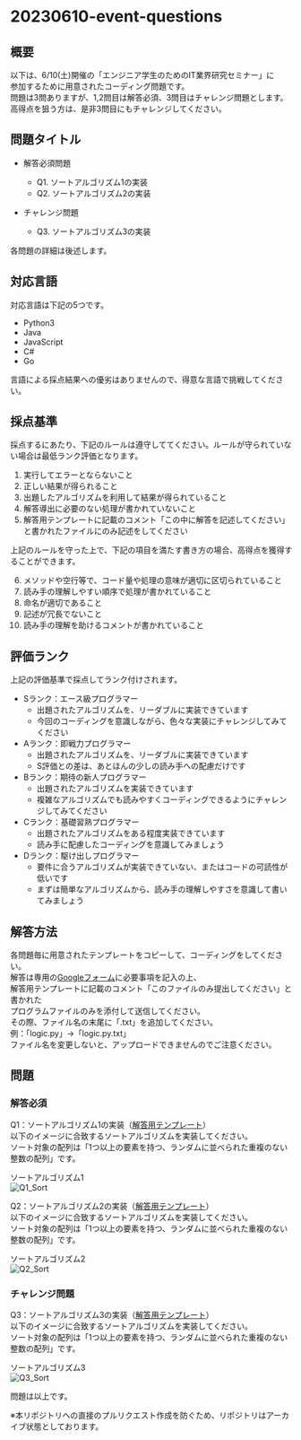 # 20230610-event-questions

## 概要

以下は、6/10(土)開催の「エンジニア学生のためのIT業界研究セミナー」に  
参加するために用意されたコーディング問題です。  
問題は3問ありますが、1,2問目は解答必須、3問目はチャレンジ問題とします。  
高得点を狙う方は、是非3問目にもチャレンジしてください。

## 問題タイトル

- 解答必須問題

    - Q1. ソートアルゴリズム1の実装  
    - Q2. ソートアルゴリズム2の実装  

- チャレンジ問題
    - Q3. ソートアルゴリズム3の実装

各問題の詳細は後述します。

## 対応言語

対応言語は下記の5つです。
- Python3
- Java
- JavaScript
- C#
- Go

言語による採点結果への優劣はありませんので、得意な言語で挑戦してください。

## 採点基準

採点するにあたり、下記のルールは遵守しててください。ルールが守られていない場合は最低ランク評価となります。

1. 実行してエラーとならないこと
2. 正しい結果が得られること
3. 出題したアルゴリズムを利用して結果が得られていること
4. 解答導出に必要のない処理が書かれていないこと
5. 解答用テンプレートに記載のコメント「この中に解答を記述してください」と書かれたファイルにのみ記述をしてください

上記のルールを守った上で、下記の項目を満たす書き方の場合、高得点を獲得することができます。

6. メソッドや空行等で、コード量や処理の意味が適切に区切られていること
7. 読み手の理解しやすい順序で処理が書かれていること
8. 命名が適切であること
9. 記述が冗長でないこと
10. 読み手の理解を助けるコメントが書かれていること

## 評価ランク

上記の評価基準で採点してランク付けされます。

- Sランク：エース級プログラマー
  - 出題されたアルゴリズムを、リーダブルに実装できています
  - 今回のコーディングを意識しながら、色々な実装にチャレンジしてみてください
- Aランク：即戦力プログラマー
  - 出題されたアルゴリズムを、リーダブルに実装できています
  - S評価との差は、あとほんの少しの読み手への配慮だけです
- Bランク：期待の新人プログラマー
  - 出題されたアルゴリズムを実装できています
  - 複雑なアルゴリズムでも読みやすくコーディングできるようにチャレンジしてみてください
- Cランク：基礎習熟プログラマー
  - 出題されたアルゴリズムをある程度実装できています
  - 読み手に配慮したコーディングを意識してみましょう
- Dランク：駆け出しプログラマー
  - 要件に合うアルゴリズムが実装できていない、またはコードの可読性が低いです
  - まずは簡単なアルゴリズムから、読み手の理解しやすさを意識して書いてみましょう

## 解答方法

各問題毎に用意されたテンプレートをコピーして、コーディングをしてください。  
解答は専用の[Googleフォーム](https://forms.gle/P3kDaBFQv3dN1EX49)に必要事項を記入の上、  
解答用テンプレートに記載のコメント「このファイルのみ提出してください」と書かれた  
プログラムファイルのみを添付して送信してください。  
その際、ファイル名の末尾に「.txt」を追加してください。  
例：「logic.py」->「logic.py.txt」  
ファイル名を変更しないと、アップロードできませんのでご注意ください。  

## 問題
### 解答必須

Q1：ソートアルゴリズム1の実装（[解答用テンプレート](/template/Q1_Sort)）  
以下のイメージに合致するソートアルゴリズムを実装してください。  
ソート対象の配列は「1つ以上の要素を持つ、ランダムに並べられた重複のない整数の配列」です。

ソートアルゴリズム1    
![Q1_Sort](sort1.png)

Q2：ソートアルゴリズム2の実装（[解答用テンプレート](/template/Q2_Sort)）  
以下のイメージに合致するソートアルゴリズムを実装してください。  
ソート対象の配列は「1つ以上の要素を持つ、ランダムに並べられた重複のない整数の配列」です。

ソートアルゴリズム2  
![Q2_Sort](sort2.png)

### チャレンジ問題
Q3：ソートアルゴリズム3の実装（[解答用テンプレート](/template/Q3_Sort)）  
以下のイメージに合致するソートアルゴリズムを実装してください。  
ソート対象の配列は「1つ以上の要素を持つ、ランダムに並べられた重複のない整数の配列」です。

ソートアルゴリズム3  
![Q3_Sort](sort3.png)

問題は以上です。  

※本リポジトリへの直接のプルリクエスト作成を防ぐため、リポジトリはアーカイブ状態としております。
